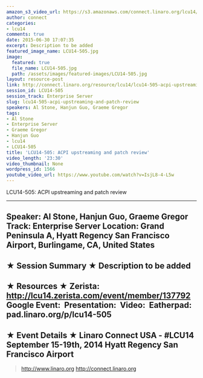 ```yaml
---
amazon_s3_video_url: https://s3.amazonaws.com/connect.linaro.org/lcu14/videos/09-19-Friday/LCU14-505-+ACPI+upstreaming+and+patch+review.mp4
author: connect
categories:
- lcu14
comments: true
date: 2015-06-30 17:07:35
excerpt: Description to be added
featured_image_name: LCU14-505.jpg
image:
  featured: true
  file_name: LCU14-505.jpg
  path: /assets/images/featured-images/LCU14-505.jpg
layout: resource-post
link: http://connect.linaro.org/resource/lcu14/lcu14-505-acpi-upstreaming-and-patch-review/
session_id: LCU14-505
session_track: Enterprise Server
slug: lcu14-505-acpi-upstreaming-and-patch-review
speakers: Al Stone, Hanjun Guo, Graeme Gregor
tags:
- Al Stone
- Enterprise Server
- Graeme Gregor
- Hanjun Guo
- lcu14
- LCU14-505
title: 'LCU14-505: ACPI upstreaming and patch review'
video_length: '23:30'
video_thumbnail: None
wordpress_id: 1566
youtube_video_url: https://www.youtube.com/watch?v=IsjL8-4-L5w
---
```


LCU14-505: ACPI upstreaming and patch review

---------------------------------------------------

Speaker: Al Stone, Hanjun Guo, Graeme Gregor
Track: Enterprise Server
Location: Grand Peninsula A, Hyatt Regency San Francisco Airport, Burlingame, CA, United States
---------------------------------------------------

★ Session Summary ★
Description to be added
---------------------------------------------------

★ Resources ★
Zerista: http://lcu14.zerista.com/event/member/137792
Google Event: 
Presentation: 
Video: 
Eatherpad: pad.linaro.org/p/lcu14-505
---------------------------------------------------

★ Event Details ★
Linaro Connect USA - #LCU14
September 15-19th, 2014
Hyatt Regency San Francisco Airport
---------------------------------------------------

> http://www.linaro.org
> http://connect.linaro.org